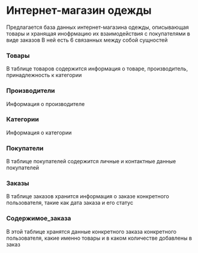 # Интернет-магазин одежды
 
Предлагается база данных интернет-магазина одежды, описывающая товары и хранящая инофрмацию их взаимодействия с покупателями в виде заказов
В ней есть 6 связанных между собой сущностей

### Товары
В таблице товаров содержится информация о товаре, производитель, принадлежность к категории

### Производители
Информация о производителе

### Категории
Информация о категории

### Покупатели
В таблице покупателей содержится личные и контактные данные покупателей

### Заказы
В таблице заказов хранится информация о заказе конкретного пользователя, такие как дата заказа и его статус

### Содержимое_заказа
В этой таблице хранятся данные конкретного заказа конкретного пользователя, какие именно товары и в каком количестве добавлены в заказ

